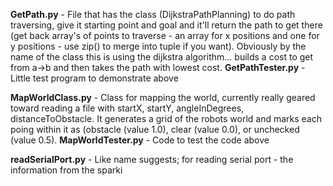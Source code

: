 **GetPath.py** - File that has the class (DijkstraPathPlanning) to do path traversing, give it starting point and goal and it'll return the path to get there (get back array's of points to traverse - an array for x positions and one for y positions - use zip() to merge into tuple if you want).  Obviously by the name of the class this is using the dijkstra algorithm... builds a cost to get from a->b and then takes the path with lowest cost.
**GetPathTester.py** - Little test program to demonstrate above


**MapWorldClass.py** - Class for mapping the world, currently really geared toward reading a file with startX, startY, angleInDegrees, distanceToObstacle.  It generates a grid of the robots world and marks each poing within it as (obstacle (value 1.0), clear (value 0.0), or unchecked (value 0.5).
**MapWorldTester.py** - Code to test the code above

**readSerialPort.py** - Like name suggests; for reading serial port - the information from the sparki